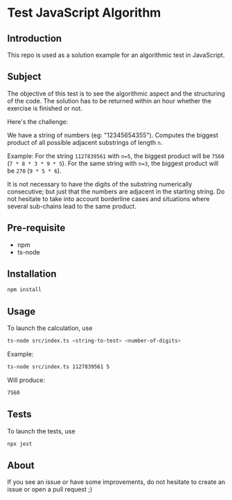 # Test JavaScript Algorithm

## Introduction

This repo is used as a solution example for an algorithmic test in JavaScript.

## Subject

The objective of this test is to see the algorithmic aspect and the structuring of the code. The solution has to be returned within an hour whether the exercise is finished or not.

Here's the challenge:

We have a string of numbers (eg: "12345654355").
Computes the biggest product of all possible adjacent substrings of length ```n```.

Example: For the string ```1127839561``` with ```n=5```, the biggest product will be ```7560``` (```7 * 8 * 3 * 9 * 5```). 
For the same string with ```n=3```, the biggest product will be ```270``` (```9 * 5 * 6```).

It is not necessary to have the digits of the substring numerically consecutive; but just that the numbers are adjacent in the starting string. 
Do not hesitate to take into account borderline cases and situations where several sub-chains lead to the same product.

## Pre-requisite

- npm
- ts-node

## Installation

```bash
npm install
```

## Usage

To launch the calculation, use 
```bash
ts-node src/index.ts <string-to-test> <number-of-digits>
```

Example:
```bash
ts-node src/index.ts 1127839561 5
```
Will produce:
```bash
7560
```

## Tests

To launch the tests, use
 ```bash
 npx jest
 ```

## About

If you see an issue or have some improvements, do not hesitate to create an issue or open a pull request ;)
